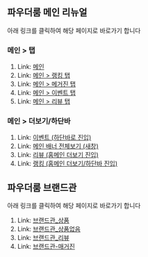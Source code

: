 ## 파우더룸 메인 리뉴얼

아래 링크를 클릭하여 해당 페이지로 바로가기 합니다

### 메인 > 탭
1.  Link: [메인](/12-main-new/main-new.html)
2.  Link: [메인 > 랭킹 탭](/12-main-new/main-new-rank.html)
3.  Link: [메인 > 메거진 탭]()
4.  Link: [메인 > 이벤트 탭](/12-main-new/main-new-event.html)
5.  Link: [메인 > 리뷰 탭](/12-main-new/main-new-review.html)

### 메인 > 더보기/하단바
1.  Link: [이벤트 (하단바로 진입)](/14-main-event/main-event.html)
2.  Link: [메인 배너 전체보기 (새창)](/13-main-banner/main-banner.html)
3.  Link: [리뷰 (홈메인 더보기 진입)](/15-main-review/main-review.html)
4.  Link: [랭킹 (홈메인 더보기/하단바 진입)](/16-main-rank/main-rank.html)

## 파우더룸 브랜드관

아래 링크를 클릭하여 해당 페이지로 바로가기 합니다

1.  Link: [브랜드관\_상품](/11-brand/index.html)
2.  Link: [브랜드관\_상품없음](/11-brand/index_no_result.html)
3.  Link: [브랜드관\_리뷰](/11-brand/review-tab.html)
4.  Link: [브랜드관-매거진](/11-brand/magazine-tab.html)

<!-- # POWERROOM-jp

## 디자인 QA

### 2024.09.11

https://www.figma.com/design/gOsrDD6u732xmjuixJZf80/(JP_%EC%99%B8%EB%B6%80-%EA%B3%B5%EC%9C%A0%EC%9A%A9)v.1.0_Design-Library?node-id=1433-25160&node-type=SECTION&t=O2ts2K3yadJj6Nsf-0

QA 작업 전달 드릴 사항
https://captaindevb.notion.site/QA-c4051cf6a83f42909dbdbd997010d907
참고하여 작업 부탁드립니다.

기존 아이콘 수정 작업 건은 common.css에 적용해주셔야 하며, 디자인 QA 작업만 custom.css에 작업하였습니다. 참고 부탁드립니다.

## UI개발

### 2024.07.29 (JP_v.1.0)

#### 디자인

https://www.figma.com/design/gOsrDD6u732xmjuixJZf80/(JP_%EC%99%B8%EB%B6%80-%EA%B3%B5%EC%9C%A0%EC%9A%A9)v.1.0_Design-Library?node-id=402-5990&t=eZ3nScRbKP9EhtL5-0

##### 리뷰작성

1.  Link: [리뷰 작성-상품 선택 전](/04-review-new/write-before-select.html)
2.  Link: [리뷰 작성-리뷰 작성 중](/04-review-new/write-after-select.html)
3.  Link: [리뷰 작성-리뷰 상품 변경 모달](/04-review-new/write-change-product.html)
4.  Link: [리뷰 작성-상품 검색 메인](/04-review-new/product-search.html)
5.  Link: [리뷰 작성-상품 검색 리스트](/04-review-new/product-search-list.html)
6.  Link: [리뷰 작성-미등록 상품 리뷰](/04-review-new/write-unregistered-before.html)
7.  Link: [리뷰 작성-SNS 게시물 불러오기 모달](/04-review-new/write-load-sns.html)
8.  Link: [리뷰 작성-SNS 게시물 불러오기-실패 모달](/04-review-new/write-load-sns-fail.html)
9.  Link: [리뷰 작성-뒤로가기 클릭 시 모달](/04-review-new/write-backkey-modal.html)
10. Link: [프로필 작성하러가기 모달](/04-review-new/write-profile-modal.html)
11. Link: [리뷰 작성-리뷰 작성 템플릿-그룹형](/04-review-new/template-group.html)
12. Link: [리뷰 작성-리뷰 작성 템플릿-옵션형](/04-review-new/template-option.html)

##### 마이페이지

1.  Link: [마이페이지-작성 리뷰 있음\_목록, 작성 리뷰 없음](/07-mypage-new/mypage.html)
2.  Link: [마이페이지-작성 리뷰 있음\_아이콘, 작성 리뷰 없음](/07-mypage-new/mypage-gallery-view.html)
3.  Link: [마이페이지-저장 항목\_목록, 저장 항목 없음](/07-mypage-new/mypage-bookmark.html)

##### 미션

1. Link: [미션 - 앱리뷰](09-mission/app-review.html)
2. Link: [미션 - sns 게시물-1개](09-mission/sns-single.html)
3. Link: [미션 - sns 게시물-2개 이상](09-mission/sns-multi.html)
4. Link: [미션 - sns 게시물-2개 이상-팝업](09-mission/sns-multi-popup.html)
5. Link: [미션 - sns 게시물 불러오기-리뷰적용](09-mission/sns-load-popup.html)
6. Link: [미션 - sns 게시물 불러오기-상품선택](09-mission/sns-load-multi-select-popup.html)

##### 리뷰상세

1. Link: [리뷰상세](10-review-detail/review-detail.html)
2. Link: [리뷰상세-팝업](10-review-detail/review-detail-popup.html)
3. Link: [리뷰상세-팝업-댓글없음](10-review-detail/review-comment-empty-popup.html)
4. Link: [리뷰상세-팝업-댓글있음](10-review-detail/review-comment-popup.html)

##### 홈 > 글쓰기 진입점

1. Link: [홈 글쓰기 진입점](08-home-write/home-write.html)

##### 상품 상세

1.  Link: [상품상세](/10-product/product.html)
2.  Link: [상품상세-KR 간편 리뷰 요약\_ 번역/순서 예시](/10-product/product-lang-jp.html)
3.  Link: [상품상세-전체 리뷰 없음](/10-product/product-no-review-01.html)
4.  Link: [상품상세-KR 리뷰있음+ JP 리뷰 없음](/10-product/product-no-review-02.html)
5.  Link: [상품상세-JP 태그 요약 미노출](/10-product/product-hide-summary.html)
6.  Link: [상품상세-AI 키워드 생략(1)](/10-product/product-hide-keyword-01.html)
7.  Link: [상품상세-AI 키워드 생략(2)](/10-product/product-hide-keyword-02.html)
8.  Link: [상품상세-리뷰 필터](/10-product/product-filter-modal.html)
9.  Link: [상품상세-JP리뷰](/10-product/product-filter-jp.html) -->
